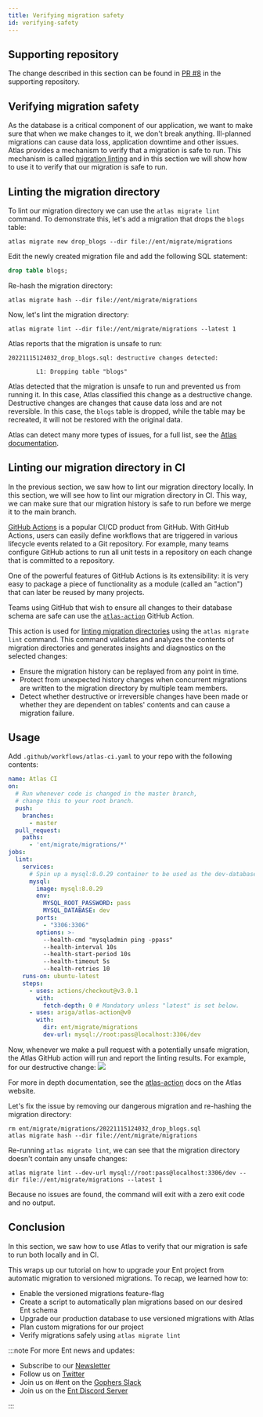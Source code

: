 ```yaml
---
title: Verifying migration safety
id: verifying-safety
---
```

## Supporting repository

The change described in this section can be found in
[PR #8](https://github.com/rotemtam/ent-versioned-migrations-demo/pull/8/files)
in the supporting repository.

## Verifying migration safety

As the database is a critical component of our application, we want to make sure that when we 
make changes to it, we don't break anything. Ill-planned migrations can cause data loss, application
downtime and other issues.  Atlas provides a mechanism to verify that a migration is safe to run.
This mechanism is called [migration linting](https://atlasgo.io/versioned/lint) and in this section
we will show how to use it to verify that our migration is safe to run.

## Linting the migration directory

To lint our migration directory we can use the `atlas migrate lint` command.
To demonstrate this, let's add a migration that drops the `blogs` table:

```shell
atlas migrate new drop_blogs --dir file://ent/migrate/migrations
```
Edit the newly created migration file and add the following SQL statement:

```sql
drop table blogs;
```

Re-hash the migration directory:

```text
atlas migrate hash --dir file://ent/migrate/migrations
```

Now, let's lint the migration directory:

```shell
atlas migrate lint --dir file://ent/migrate/migrations --latest 1
```

Atlas reports that the migration is unsafe to run:

```text
20221115124032_drop_blogs.sql: destructive changes detected:

        L1: Dropping table "blogs"

```
Atlas detected that the migration is unsafe to run and prevented us from running it.
In this case, Atlas classified this change as a destructive change. Destructive changes are
changes that cause data loss and are not reversible. In this case, the `blogs` table is dropped,
while the table may be recreated, it will not be restored with the original data.

Atlas can detect many more types of issues, for a full list, see the [Atlas documentation](https://atlasgo.io/lint/analyzers).

## Linting our migration directory in CI

In the previous section, we saw how to lint our migration directory locally. In this section,
we will see how to lint our migration directory in CI. This way, we can make sure that our migration
history is safe to run before we merge it to the main branch.

[GitHub Actions](https://github.com/features/actions) is a popular CI/CD
product from GitHub. With GitHub Actions, users can easily define workflows
that are triggered in various lifecycle events related to a Git repository.
For example, many teams configure GitHub actions to run all unit tests in
a repository on each change that is committed to a repository.

One of the powerful features of GitHub Actions is its extensibility: it is
very easy to package a piece of functionality as a module (called an "action")
that can later be reused by many projects.

Teams using GitHub that wish to ensure all changes to their database schema are safe
can use the [`atlas-action`](https://github.com/ariga/atlas-action) GitHub Action.

This action is used for [linting migration directories](/versioned/lint)
using the `atlas migrate lint` command. This command  validates and analyzes the contents
of migration directories and generates insights and diagnostics on the selected changes:

* Ensure the migration history can be replayed from any point in time.
* Protect from unexpected history changes when concurrent migrations are written to the migration directory by
  multiple team members.
* Detect whether destructive or irreversible changes have been made or whether they are dependent on tables'
  contents and can cause a migration failure.

## Usage

Add `.github/workflows/atlas-ci.yaml` to your repo with the following contents:

```yaml
name: Atlas CI
on:
  # Run whenever code is changed in the master branch,
  # change this to your root branch.
  push:
    branches:
      - master
  pull_request:
    paths:
      - 'ent/migrate/migrations/*'
jobs:
  lint:
    services:
      # Spin up a mysql:8.0.29 container to be used as the dev-database for analysis.
      mysql:
        image: mysql:8.0.29
        env:
          MYSQL_ROOT_PASSWORD: pass
          MYSQL_DATABASE: dev
        ports:
          - "3306:3306"
        options: >-
          --health-cmd "mysqladmin ping -ppass"
          --health-interval 10s
          --health-start-period 10s
          --health-timeout 5s
          --health-retries 10
    runs-on: ubuntu-latest
    steps:
      - uses: actions/checkout@v3.0.1
        with:
          fetch-depth: 0 # Mandatory unless "latest" is set below.
      - uses: ariga/atlas-action@v0
        with:
          dir: ent/migrate/migrations
          dev-url: mysql://root:pass@localhost:3306/dev
```
Now, whenever we make a pull request with a potentially unsafe migration, the Atlas
GitHub action will run and report the linting results. For example, for our destructive change:
![](https://atlasgo.io/uploads/images/atlas-ci-report-comment.png)

For more in depth documentation, see the [atlas-action](https://atlasgo.io/integrations/github-actions)
docs on the Atlas website.

Let's fix the issue by removing our dangerous migration and re-hashing the
migration directory:
```text
rm ent/migrate/migrations/20221115124032_drop_blogs.sql
atlas migrate hash --dir file://ent/migrate/migrations
```

Re-running `atlas migrate lint`, we can see that the migration directory doesn't
contain any unsafe changes:

```text
atlas migrate lint --dev-url mysql://root:pass@localhost:3306/dev --dir file://ent/migrate/migrations --latest 1
```

Because no issues are found, the command will exit with a zero exit code and no output. 

## Conclusion

In this section, we saw how to use Atlas to verify that our migration is safe to run both
locally and in CI.

This wraps up our tutorial on how to upgrade your Ent project from
automatic migration to versioned migrations. To recap, we learned how to:

* Enable the versioned migrations feature-flag
* Create a script to automatically plan migrations based on our desired Ent schema
* Upgrade our production database to use versioned migrations with Atlas
* Plan custom migrations for our project
* Verify migrations safely using `atlas migrate lint`

:::note For more Ent news and updates:

- Subscribe to our [Newsletter](https://www.getrevue.co/profile/ent)
- Follow us on [Twitter](https://twitter.com/entgo_io)
- Join us on #ent on the [Gophers Slack](https://entgo.io/docs/slack)
- Join us on the [Ent Discord Server](https://discord.gg/qZmPgTE6RX)

:::


